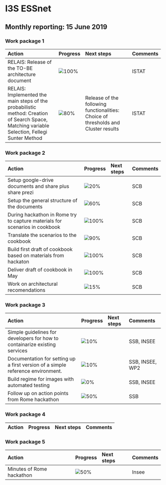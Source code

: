 # I3S ESSnet

## Monthly reporting: 15 June 2019

### Work package 1

| Action  | Progress | Next steps | Comments |
|:--|:--|:--|:--|
|RELAIS: Release of the TO-BE architecture document|![100%](http://progressed.io/bar/100)||ISTAT|
|RELAIS: Implemented the main steps of the probabilistic method: Creation of Search Space, Matching variable Selection, Fellegi Sunter Method |![80%](http://progressed.io/bar/80)|Release of the following functionalities: Choice of thresholds and Cluster results|ISTAT|


### Work package 2

| Action  | Progress | Next steps | Comments |
|:--|:--|:--|:--|
|Setup google-drive documents and share plus share prezi|![20%](http://progressed.io/bar/20)||SCB|
|Setup the general structure of the documents|![60%](http://progressed.io/bar/60)||SCB|
|During hackathon in Rome try to capture materials for scenarios in cookbook |![100%](http://progressed.io/bar/100)||SCB|
|Translate the scenarios to the cookbook |![90%](http://progressed.io/bar/90)||SCB|
|Build first draft of cookbook based on materials from hackaton |![100%](http://progressed.io/bar/100)||SCB|
|Deliver draft of cookbook in May |![100%](http://progressed.io/bar/100)||SCB|
|Work on architectural recomendations |![15%](http://progressed.io/bar/15)||SCB|


### Work package 3

| Action  | Progress | Next steps | Comments |
|:--|:--|:--|:--|
|Simple guidelines for developers for how to containarize existing services|![10%](http://progressed.io/bar/10)||SSB, INSEE|
|Documentation for setting up a first version of a simple reference environment. |![10%](http://progressed.io/bar/10)||SSB, INSEE, WP2|
|Build regime for images with automated testing|![0%](http://progressed.io/bar/0)||SSB, INSEE|
|Follow up on action points from Rome hackathon|![50%](http://progressed.io/bar/50)||SSB|

### Work package 4

| Action  | Progress | Next steps | Comments |
|:--|:--|:--|:--|



### Work package 5

| Action  | Progress | Next steps | Comments |
|:--|:--|:--|:--|
| Minutes of Rome hackathon | ![50%](http://progressed.io/bar/50) |  | Insee |

